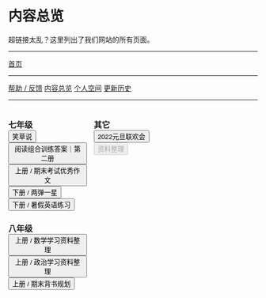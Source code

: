 # 内容总览

<style>
.btn {
    margin-bottom: 0rem;
}
h3 {
    margin-bottom: 0rem!important;
}
</style>

超链接太乱？这里列出了我们网站的所有页面。

<hr />

<a type="button" href="/" class="btn btn-primary w-100 mb-0">首页</a>

<hr />

<div class="btn-group" id="buttonGroup">
    <a type="button" href="/roots/feedback" class="btn btn-outline-primary mb-0">帮助 / 反馈</a>
    <a type="button" href="/roots/overview" class="btn btn-outline-primary mb-0">内容总览</a>
    <a type="button" href="/其他/个人空间" class="btn btn-outline-primary mb-0">个人空间</a>
    <a type="button" href="/roots/history" class="btn btn-outline-primary mb-0">更新历史</a>
</div>
<script>
    function updateButtonLayout() {
        const buttonGroup = document.querySelector("#buttonGroup");
        const isVerticalLayout = window.innerWidth < 420;

        if (isVerticalLayout) {
            buttonGroup.classList.add("btn-group-vertical");
            buttonGroup.classList.remove("btn-group");
            buttonGroup.classList.add("d-flex");
            buttonGroup.classList.add("flex-column");
            buttonGroup.classList.remove("flex-row");
        } else {
            buttonGroup.classList.remove("btn-group-vertical");
            buttonGroup.classList.add("btn-group");
            buttonGroup.classList.remove("d-flex");
            buttonGroup.classList.remove("flex-column");
            buttonGroup.classList.add("flex-row");
        }
    }

    // 初始化时更新按钮布局
    updateButtonLayout();

    // 在窗口大小变化时更新按钮布局
    window.addEventListener("resize", updateButtonLayout);
</script>

<hr />

<div id="overview_contents" style="column-count:3;">
    <div class="list-group w-100 mb-3" style="display:inline-block;">
        <h3 class="list-group-item list-group-item-primary">七年级</h3>
        <a href="/七年级/笑草说" class="list-group-item">
            <button type="button" class="btn btn-outline-primary w-100">笑草说</button>
        </a>
        <a href="/七年级/阅读组合训练答案｜第二册" class="list-group-item">
            <button type="button" class="btn btn-outline-primary w-100">阅读组合训练答案｜第二册</button>
        </a>
        <a href="/七年级/上册/期末考试优秀作文" class="list-group-item">
            <button type="button" class="btn btn-outline-primary w-100">上册 / 期末考试优秀作文</button>
        </a>
        <a href="/七年级/下册/两弹一星" class="list-group-item">
            <button type="button" class="btn btn-outline-primary w-100">下册 / 两弹一星</button>
        </a>
        <a href="/七年级/下册/暑假英语练习" class="list-group-item">
            <button type="button" class="btn btn-outline-primary w-100">下册 / 暑假英语练习</button>
        </a>
    </div>
    <div class="list-group w-100 mb-3" style="display:inline-block;">
        <h3 class="list-group-item list-group-item-primary">八年级</h3>
        <a href="/八年级/上册/数学学习资料整理" class="list-group-item">
            <button type="button" class="btn btn-outline-primary w-100">上册 / 数学学习资料整理</button>
        </a>
        <a href="/八年级/上册/政治学习资料整理" class="list-group-item">
            <button type="button" class="btn btn-outline-primary w-100">上册 / 政治学习资料整理</button>
        </a>
        <a href="/八年级/上册/期末背书规划" class="list-group-item">
            <button type="button" class="btn btn-outline-primary w-100">上册 / 期末背书规划</button>
        </a>
    </div>
    <div class="list-group w-100 mb-3" style="display:inline-block;">
        <h3 class="list-group-item list-group-item-primary">其它</h3>
        <a href="/其他/2022元旦联欢会" class="list-group-item">
            <button type="button" class="btn btn-outline-primary w-100">2022元旦联欢会</button>
        </a>
        <a href="/其他/资料整理" class="list-group-item disabled">
            <button type="button" class="btn btn-outline-primary w-100" disabled>资料整理</button>
        </a>
    </div>
</div>
<script>
    function adjustLayout() {
        var container = document.getElementById("overview_contents");
        if (window.innerWidth >= 900) {
            container.style.columnCount = '3';
        } else if (window.innerWidth >= 550) {
            container.style.columnCount = '2';
        } else {
            container.style.columnCount = '1';
        }
    }
    // 初始加载时调整布局
    window.onload = adjustLayout();
    // 当窗口大小改变时重新调整布局
    window.addEventListener('resize', adjustLayout);
</script>
